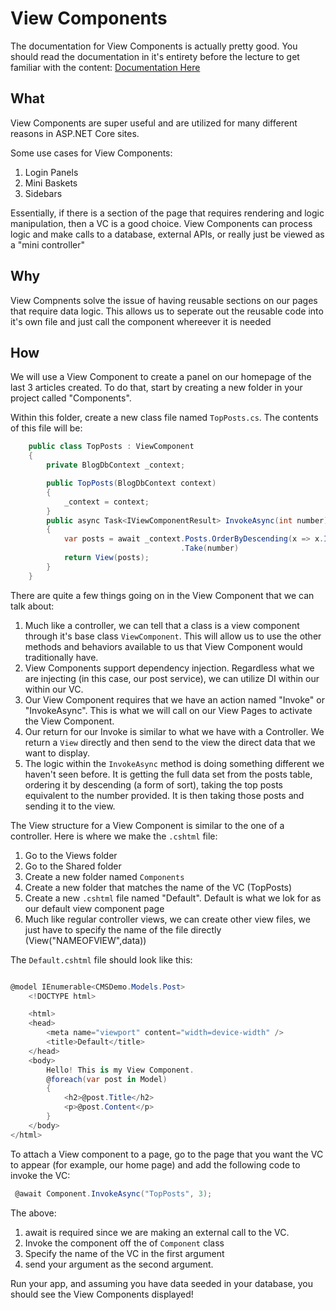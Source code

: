 # View Components

The documentation for View Components is actually pretty good. You should read the documentation in it's entirety before the lecture to get familiar with the content: [Documentation Here](https://docs.microsoft.com/en-us/aspnet/core/mvc/views/view-components?view=aspnetcore-2.1)

## What

View Components are super useful and are utilized for many different reasons in ASP.NET Core sites. 

Some use cases for View Components:
1. Login Panels
1. Mini Baskets
1. Sidebars

Essentially, if there is a section of the page that requires rendering and logic  manipulation, then a VC is a good choice. View Components can process logic and make calls to a database, external APIs, or really just be viewed as a "mini controller" 

## Why

View Compnents solve the issue of having reusable sections on our pages that require data logic. This allows us to seperate out the reusable code into it's own file and just call the component whereever it is needed

## How

We will use a View Component to create a panel on our homepage of the last 3 articles created. To do that, start by creating a new folder in your project called "Components".

Within this folder, create a new class file named `TopPosts.cs`. The contents of this file will be:

```csharp
    public class TopPosts : ViewComponent
    {
        private BlogDbContext _context;

        public TopPosts(BlogDbContext context)
        {
            _context = context;
        }
        public async Task<IViewComponentResult> InvokeAsync(int number)
        {
            var posts = await _context.Posts.OrderByDescending(x => x.ID)
                                      .Take(number)
            return View(posts);
        }
    }
```

There are quite a few things going on in the View Component that we can talk about:

1. Much like a controller, we can tell that a class is a view component through it's base class `ViewComponent`. This will allow us to use the other methods and behaviors available to us that View Component would traditionally have. 
1. View Components support dependency injection. Regardless what we are injecting (in this case, our post service), we can utilize DI within our within our VC.
1. Our View Component requires that we have an action named "Invoke" or "InvokeAsync". This is what we will call on our View Pages to activate the View Component. 
1. Our return for our Invoke is similar to what we have with a Controller. We return a `View` directly and then send to the view the direct data that we want to display. 
1. The logic within the `InvokeAsync` method is doing something different we haven't seen before. It is getting the full data set from the posts table, ordering it by descending (a form of sort), taking the top posts equivalent to the number provided.  It is then taking those posts and sending it to the view. 

The View structure for a View Component is similar to the one of a controller.  Here is where we make the `.cshtml` file:
  1. Go to the Views folder
  1. Go to the Shared folder
  1. Create a new folder named `Components`
  1. Create a new folder that matches the name of the VC (TopPosts)
  1. Create a new `.cshtml` file named "Default". Default is what we lok for as our default view component page
  1. Much like regular controller views, we can create other view files, we just have to specify the name of the file directly (View("NAMEOFVIEW",data))
 
The `Default.cshtml` file should look like this:

```csharp

@model IEnumerable<CMSDemo.Models.Post>
    <!DOCTYPE html>

    <html>
    <head>
        <meta name="viewport" content="width=device-width" />
        <title>Default</title>
    </head>
    <body>
        Hello! This is my View Component.
        @foreach(var post in Model)
        {
            <h2>@post.Title</h2>
            <p>@post.Content</p>
        }
    </body>
</html>
```


To attach a View component to a page, go to the page that you want the VC to appear (for example, our home page) and add the following code to invoke the VC:

```csharp
 @await Component.InvokeAsync("TopPosts", 3);
```

The above:
1. await is required since we are making an external call to the VC.
1. Invoke the component off the of `Component` class
1. Specify the name of the VC in the first argument
1. send your argument as the second argument. 

Run your app, and assuming you have data seeded in your database, you should see the View Components displayed!






